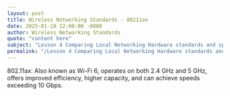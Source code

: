 ```yaml
---
layout: post
title: Wireless Networking Standards - 80211ax
date: 2025-01-10 12:00:00 -0000
author: Wireless Networking Standards
quote: "content here"
subject: "Lesson 4 Comparing Local Networking Hardware standards and specifications"
permalink: "/Lesson 4 Comparing Local Networking Hardware standards and specifications/Wireless Networking Standards/Wireless Networking Standards - 80211ax"
---
```


802.11ax: Also known as Wi-Fi 6, operates on both 2.4 GHz and 5 GHz, offers improved efficiency, higher capacity, and can achieve speeds exceeding 10 Gbps.
